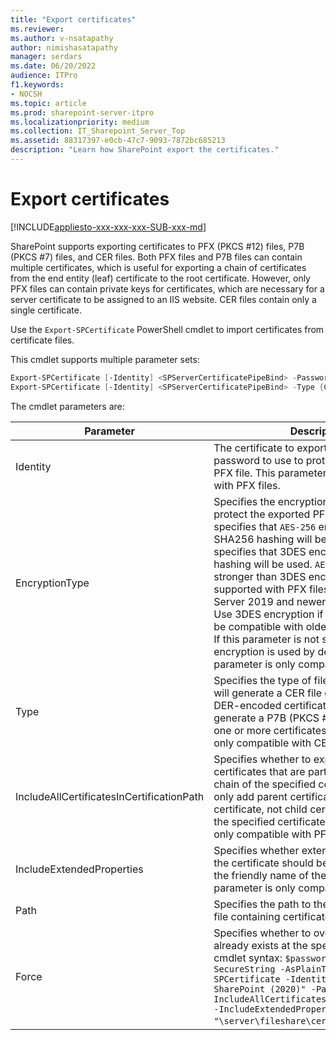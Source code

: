 ```yaml
---
title: "Export certificates"
ms.reviewer: 
ms.author: v-nsatapathy
author: nimishasatapathy
manager: serdars
ms.date: 06/20/2022
audience: ITPro
f1.keywords:
- NOCSH
ms.topic: article
ms.prod: sharepoint-server-itpro
ms.localizationpriority: medium
ms.collection: IT_Sharepoint_Server_Top
ms.assetid: 88317397-e0cb-47c7-9093-7872bc685213
description: "Learn how SharePoint export the certificates."
---
```

 
# Export certificates

[!INCLUDE[appliesto-xxx-xxx-xxx-SUB-xxx-md](../includes/appliesto-xxx-xxx-xxx-SUB-xxx-md.md)]

SharePoint supports exporting certificates to PFX (PKCS #12) files, P7B (PKCS #7) files, and CER files. Both PFX files and P7B files can contain multiple certificates, which is useful for exporting a chain of certificates from the end entity (leaf) certificate to the root certificate. However, only PFX files can contain private keys for certificates, which are necessary for a server certificate to be assigned to an IIS website. CER files contain only a single certificate.

Use the `Export-SPCertificate` PowerShell cmdlet to import certificates from certificate files.

This cmdlet supports multiple parameter sets:

```powershell
Export-SPCertificate [-Identity] <SPServerCertificatePipeBind> -Password <securestring> [-EncryptionType {AES256 | TripleDes}] [-IncludeAllCertificatesInCertificationPath] [-IncludeExtendedProperties] [-Path <string>] [-Force]
Export-SPCertificate [-Identity] <SPServerCertificatePipeBind> -Type {Cert | Pkcs7} [-IncludeAllCertificatesInCertificationPath] [-Path <string>] [-Force]
```

The cmdlet parameters are:

|Parameter|Description|
|--- |--- |
|Identity| The certificate to export. -Password The password to use to protect the exported PFX file. This parameter is only compatible with PFX files.|
|EncryptionType| Specifies the encryption algorithm to use to protect the exported PFX file. AES256 specifies that `AES-256` encryption with SHA256 hashing will be used. TripleDes specifies that 3DES encryption with SHA1 hashing will be used. `AES-256` encryption is stronger than 3DES encryption, but is only supported with PFX files on Windows Server 2019 and newer operating systems. Use 3DES encryption if the PFX file needs to be compatible with older operating systems. If this parameter is not specified, `AES-256` encryption is used by default. This parameter is only compatible with PFX files|
|Type| Specifies the type of file to generate. Cert will generate a CER file containing a single DER-encoded certificate. Pkcs7 will generate a P7B (PKCS #7) file containing one or more certificates. This parameter is only compatible with CER and P7B files|
|IncludeAllCertificatesInCertificationPath| Specifies whether to export additional certificates that are part of the certificate chain of the specified certificate. This will only add parent certificates of the specified certificate, not child certificates issued by the specified certificate. This parameter is only compatible with PFX and P7B files.|
|IncludeExtendedProperties| Specifies whether extended properties of the certificate should be exported, such as the friendly name of the certificate. This parameter is only compatible with PFX files.|
|Path| Specifies the path to the PFX, P7B, or CER file containing certificates.|
|Force |Specifies whether to overwrite a file if it already exists at the specified path. Example cmdlet syntax: `$password = ConvertTo-SecureString -AsPlainText -Force Export-SPCertificate -Identity "Contoso SharePoint (2020)" -Password $password -IncludeAllCertificatesInCertificationPath -IncludeExtendedProperties -Path "\server\fileshare\certificates.pfx`".|
